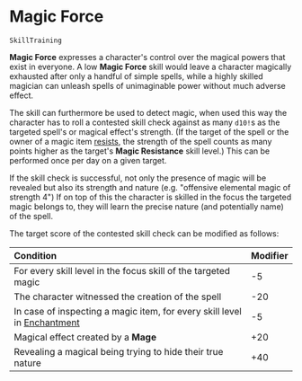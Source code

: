 # Magic Force

`SkillTraining`

**Magic Force** expresses a character's control over the magical powers that exist in everyone. A low **Magic Force** skill would leave a character magically exhausted after only a handful of simple spells, while a highly skilled magician can unleash spells of unimaginable power without much adverse effect.

The skill can furthermore be used to detect magic, when used this way the character has to roll a contested skill check against as many `d10!`s as the targeted spell's or magical effect's strength. (If the target of the spell or the owner of a magic item [resists](skill:magic_resistance), the strength of the spell counts as many points higher as the target's **Magic Resistance** skill level.) This can be performed once per day on a given target.

If the skill check is successful, not only the presence of magic will be revealed but also its strength and nature  (e.g. "offensive elemental magic of strength 4") If on top of this the character is skilled in the focus the targeted magic belongs to, they will learn the precise nature (and potentially name) of the spell.

The target score of the contested skill check can be modified as follows:

| Condition | Modifier |
| :- | :- |
| For every skill level in the focus skill of the targeted magic | -5 |
| The character witnessed the creation of the spell | -20 |
| In case of inspecting a magic item, for every skill level in [Enchantment](skill:enchantment) | -5 |
| Magical effect created by a **Mage** | +20 |
| Revealing a magical being trying to hide their true nature | +40 | 